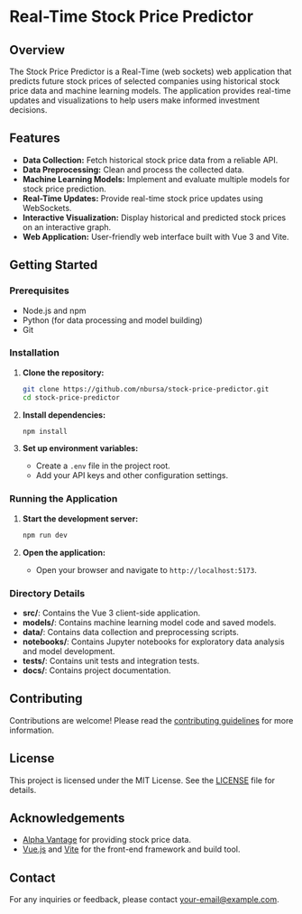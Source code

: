 # Real-Time Stock Price Predictor

## Overview

The Stock Price Predictor is a Real-Time (web sockets) web application that predicts future stock prices of selected companies using historical stock price data and machine learning models. The application provides real-time updates and visualizations to help users make informed investment decisions.

## Features

- **Data Collection:** Fetch historical stock price data from a reliable API.
- **Data Preprocessing:** Clean and process the collected data.
- **Machine Learning Models:** Implement and evaluate multiple models for stock price prediction.
- **Real-Time Updates:** Provide real-time stock price updates using WebSockets.
- **Interactive Visualization:** Display historical and predicted stock prices on an interactive graph.
- **Web Application:** User-friendly web interface built with Vue 3 and Vite.

## Getting Started

### Prerequisites

- Node.js and npm
- Python (for data processing and model building)
- Git

### Installation

1. **Clone the repository:**
   ```sh
   git clone https://github.com/nbursa/stock-price-predictor.git
   cd stock-price-predictor
   ```

2. **Install dependencies:**
   ```sh
   npm install
   ```

3. **Set up environment variables:**
    - Create a `.env` file in the project root.
    - Add your API keys and other configuration settings.

### Running the Application

1. **Start the development server:**
   ```sh
   npm run dev
   ```

2. **Open the application:**
    - Open your browser and navigate to `http://localhost:5173`.

### Directory Details

- **src/**: Contains the Vue 3 client-side application.
- **models/**: Contains machine learning model code and saved models.
- **data/**: Contains data collection and preprocessing scripts.
- **notebooks/**: Contains Jupyter notebooks for exploratory data analysis and model development.
- **tests/**: Contains unit tests and integration tests.
- **docs/**: Contains project documentation.

## Contributing

Contributions are welcome! Please read the [contributing guidelines](docs/CONTRIBUTING.md) for more information.

## License

This project is licensed under the MIT License. See the [LICENSE](LICENSE) file for details.

## Acknowledgements

- [Alpha Vantage](https://www.alphavantage.co/) for providing stock price data.
- [Vue.js](https://vuejs.org/) and [Vite](https://vitejs.dev/) for the front-end framework and build tool.

## Contact

For any inquiries or feedback, please contact [your-email@example.com](mailto:your-email@example.com).

